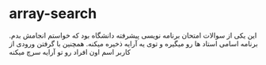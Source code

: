 # array-search
این یکی از سوالات امتحان برنامه نویسی پیشرفته دانشگاه بود که خواستم انجامش بدم. برنامه اسامی استاد ها رو میگیره و توی یه آرایه ذخیره میکنه. همچنین با گرفتن ورودی از کاربر اسم اون افراد رو تو آرایه سرچ میکنه
